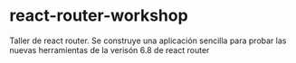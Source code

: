 # react-router-workshop
Taller de react router. Se construye una aplicación sencilla para probar las nuevas herramientas de la verisón 6.8 de react router
